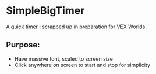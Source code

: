 # SimpleBigTimer

A quick timer I scrapped up in preparation for VEX Worlds.

## Purpose:
* Have massive font, scaled to screen size
* Click anywhere on screen to start and stop for simplicity
